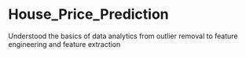 # House_Price_Prediction
Understood the basics of data analytics from outlier removal to feature engineering and feature extraction
